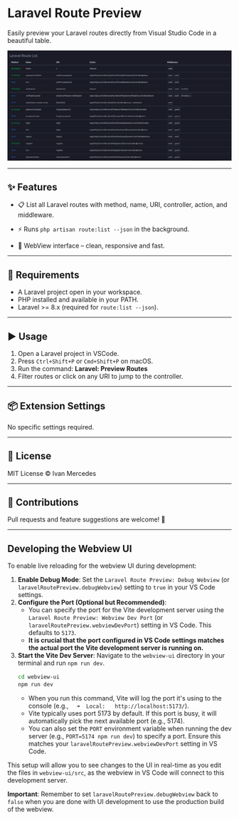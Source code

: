 # Laravel Route Preview

Easily preview your Laravel routes directly from Visual Studio Code in a beautiful table.



![Laravel Route Preview Screenshot](/assets/preview.png) 

---

## ✨ Features

- 📋 List all Laravel routes with method, name,  URI, controller, action, and middleware.

- ⚡ Runs `php artisan route:list --json` in the background.
- 🧠 WebView interface – clean, responsive and fast.

---

## 🔧 Requirements

- A Laravel project open in your workspace.
- PHP installed and available in your PATH.
- Laravel >= 8.x (required for `route:list --json`).

---

## ▶️ Usage

1. Open a Laravel project in VSCode.
2. Press `Ctrl+Shift+P` or `Cmd+Shift+P` on macOS.
3. Run the command: **Laravel: Preview Routes**
4. Filter routes or click on any URI to jump to the controller.

---

## 📦 Extension Settings

No specific settings required.

---

## 📄 License

MIT License © Ivan Mercedes

---

## 🙌 Contributions

Pull requests and feature suggestions are welcome! 🎉

---

## Developing the Webview UI

To enable live reloading for the webview UI during development:

1.  **Enable Debug Mode**: Set the `Laravel Route Preview: Debug Webview` (or `laravelRoutePreview.debugWebview`) setting to `true` in your VS Code settings.
2.  **Configure the Port (Optional but Recommended)**:
    *   You can specify the port for the Vite development server using the `Laravel Route Preview: Webview Dev Port` (or `laravelRoutePreview.webviewDevPort`) setting in VS Code. This defaults to `5173`.
    *   **It is crucial that the port configured in VS Code settings matches the actual port the Vite development server is running on.**
3.  **Start the Vite Dev Server**: Navigate to the `webview-ui` directory in your terminal and run `npm run dev`.
    ```bash
    cd webview-ui
    npm run dev
    ```
    *   When you run this command, Vite will log the port it's using to the console (e.g., `  ➜  Local:   http://localhost:5173/`).
    *   Vite typically uses port 5173 by default. If this port is busy, it will automatically pick the next available port (e.g., 5174).
    *   You can also set the `PORT` environment variable when running the dev server (e.g., `PORT=5174 npm run dev`) to specify a port. Ensure this matches your `laravelRoutePreview.webviewDevPort` setting in VS Code.

This setup will allow you to see changes to the UI in real-time as you edit the files in `webview-ui/src`, as the webview in VS Code will connect to this development server.

**Important**: Remember to set `laravelRoutePreview.debugWebview` back to `false` when you are done with UI development to use the production build of the webview.